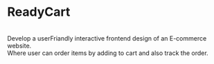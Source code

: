 # ReadyCart 
<br>
Develop a userFriandly interactive frontend design of an E-commerce website.<br>
Where user can order items by adding to cart and also track the order. 